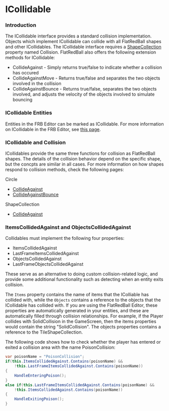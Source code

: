 # ICollidable

### Introduction

The ICollidable interface provides a standard collision implementation. Objects which implement ICollidable can collide with all FlatRedBall shapes and other ICollidables. The ICollidable interface requires a [ShapeCollection](shapecollection/) property named Collision. FlatRedBall also offers the following extension methods for ICollidable:

* CollideAgainst - Simply returns true/false to indicate whether a collision has occured
* CollideAgainstMove - Returns true/false and separates the two objects involved in the collision
* CollideAgainstBounce - Returns true/false, separates the two objects involved, and adjusts the velocity of the objects involved to simulate bouncing

### ICollidable Entities

Entities in the FRB Editor can be marked as ICollidable. For more information on ICollidable in the FRB Editor, see [this page](../../../../glue-reference/entities/glue-reference-implements-icollidable.md).

### ICollidable and Collision

ICollidables provide the same three functions for collision as FlatRedBall shapes. The details of the collision behavior depend on the specific shape, but the concpts are similar in all cases. For more information on how shapes respond to collision methods, check the following pages:

Circle

* [CollideAgainst](circle/collideagainst.md)
* [CollideAgainstBounce](circle/collideagainstbounce.md)

ShapeCollection

* [CollideAgainst](shapecollection/collideagainst.md)

### ItemsCollidedAgainst and ObjectsCollidedAgainst

Collidables must implement the following four properties:

* ItemsCollidedAgainst
* LastFrameItemsCollidedAgainst
* ObjectsCollidedAgainst
* LastFrameObjectsCollidedAgainst

These serve as an alternative to doing custom collision-related logic, and provide some additional functionality such as detecting when an entity exits collision.

The `Items` property contains the name of items that the IColliable has collided with, while the `Objects` contains a reference to the objects that the ICollidable has collided with. If you are using the FlatRedBall Editor, these properties are automatically generated in your entities, and these are automatically filled through collision relationships. For example, if the Player collides with SolidCollision in the GameScreen, then the items properties would contain the string "SolidCollision". The objects properties contains a reference to the TileShapeCollection.

The following code shows how to check whether the player has entered or exited a collision area with the name PoisonCollision:

```csharp
var poisonName = "PoisonCollision";
if(this.ItemsCollidedAgainst.Contains(poisonName) && 
    !this.LastFrameItemsCollidedAgainst.Contains(poisonName))
{
    HandleEnteringPoison();
}
else if(this.LastFrameItemsCollidedAgainst.Contains(poisonName) && 
    !this.ItemsCollidedAgainst.Contains(poisonName))
{
    HandleExitingPoison();
}
```
